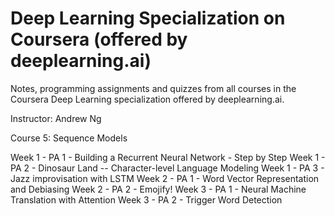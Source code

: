 # Deep Learning Specialization on Coursera (offered by deeplearning.ai)
Notes, programming assignments and quizzes from all courses in the Coursera Deep Learning specialization offered by deeplearning.ai.

Instructor: Andrew Ng

Course 5: Sequence Models

Week 1 - PA 1 - Building a Recurrent Neural Network - Step by Step
Week 1 - PA 2 - Dinosaur Land -- Character-level Language Modeling
Week 1 - PA 3 - Jazz improvisation with LSTM
Week 2 - PA 1 - Word Vector Representation and Debiasing
Week 2 - PA 2 - Emojify!
Week 3 - PA 1 - Neural Machine Translation with Attention
Week 3 - PA 2 - Trigger Word Detection